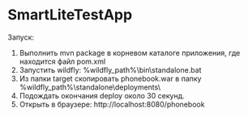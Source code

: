 # SmartLiteTestApp

Запуск:
1. Выполнить mvn package в корневом каталоге приложения, где находится файл pom.xml
2. Запустить wildfly: %wildfly_path%\bin\standalone.bat 
3. Из папки target скопировать phonebook.war в папку %wildfly_path%\standalone\deployments\
4. Подождать окончания deploy около 30 секунд.
5. Открыть в браузере: http://localhost:8080/phonebook

